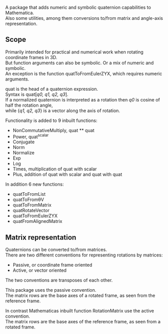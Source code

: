 A package that adds numeric and symbolic quaternion capabilities to Mathematica.<br />
Also some utilities, among them conversions to/from matrix and angle-axis representation.
## Scope
Primarily intended for practical and numerical work when rotating coordinate frames in 3D.<br />
But function arguments can also be symbolic. Or a mix of numeric and symbolic.<br />
An exception is the function quatToFromEulerZYX, which requires numeric arguments.

quat is the head of a quaternion expression.<br />
Syntax is quat[*q0, q1, q2, q3*].<br />
If a normalized quaternion is interpreted as a rotation then *q0* is cosine of half the rotation angle,<br />
while {*q1, q2, q3*} is a vector along the axis of rotation.

Functionality is added to 9 inbuilt functions:
- NonCommutativeMultiply, quat ** quat
- Power, quat<sup>scalar</sup>
- Conjugate
- Norm
- Normalize
- Exp
- Log
- Times, multiplication of quat with scalar
- Plus, addition of quat with scalar and quat with quat

In addition 6 new functions:
- quatToFromList
- quatToFromθV
- quatToFromMatrix
- quatRotateVector
- quatToFromEulerZYX
- quatFromAlignedMatrix
## Matrix representation
Quaternions can be converted to/from matrices.<br />
There are two different conventions for representing rotations by matrices:
- Passive, or coordinate frame oriented
- Active, or vector oriented

The two conventions are transposes of each other.

This package uses the passive convention.<br />
The matrix rows are the base axes of a rotated frame, as seen from the reference frame.

In contrast Mathematicas inbuilt function RotationMatrix use the active convention.<br />
The matrix rows are the base axes of the reference frame, as seen from a rotated frame.
